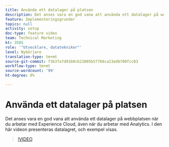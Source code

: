 ```yaml
---
title: Använda ett datalager på platsen
description: Det anses vara en god vana att använda ett datalager på webbplatsen när du arbetar med Experience Cloud, även när du arbetar med Adobe Analytics. I den här videon presenteras datalagret, och exempel visas.
feature: Implementeringsgrunder
topics: null
activity: setup
doc-type: feature video
team: Technical Marketing
kt: 3585
role: '"Utvecklare, datatekniker"'
level: Nybörjare
translation-type: tm+mt
source-git-commit: f3b3fa7d91b0cb21005b57768ca23ed6700fcc03
workflow-type: tm+mt
source-wordcount: '99'
ht-degree: 0%

---
```



# Använda ett datalager på platsen

Det anses vara en god vana att använda ett datalager på webbplatsen när du arbetar med Experience Cloud, även när du arbetar med Analytics. I den här videon presenteras datalagret, och exempel visas.

>[!VIDEO](https://video.tv.adobe.com/v/28775/?quality=12)
